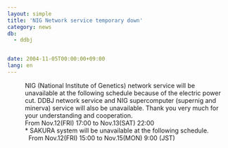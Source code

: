 ```yaml
---
layout: simple
title: 'NIG Network service temporary down'
category: news
db:
  - ddbj


date: 2004-11-05T00:00:00+09:00
lang: en
---
```


<dd>NIG (National Institute of Genetics) network service will be unavailable at the following schedule because of the electric power cut. DDBJ network service and NIG supercomputer (supernig and minerva) service will also be unavailable. Thank you very much for your understanding and cooperation.
<dd>From Nov.12(FRI) 17:00 to Nov.13(SAT) 22:00
<dd>* SAKURA system will be unavailable at the following schedule.
<dd>  From Nov.12(FRI) 15:00 to Nov.15(MON) 9:00 (JST)</dd>
</dd>
</dd>
</dd>
